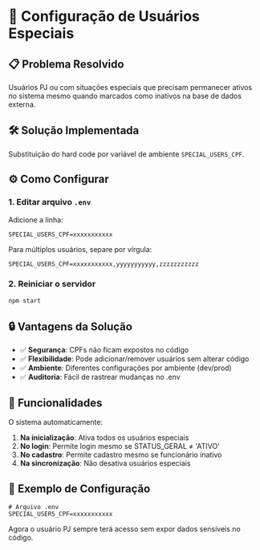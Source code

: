 # 🔧 Configuração de Usuários Especiais

## 📋 Problema Resolvido

Usuários PJ ou com situações especiais que precisam permanecer ativos no sistema mesmo quando marcados como inativos na base de dados externa.

## 🛠️ Solução Implementada

Substituição do hard code por variável de ambiente `SPECIAL_USERS_CPF`.

## ⚙️ Como Configurar

### 1. Editar arquivo `.env`

Adicione a linha:
```env
SPECIAL_USERS_CPF=xxxxxxxxxxx
```

Para múltiplos usuários, separe por vírgula:
```env
SPECIAL_USERS_CPF=xxxxxxxxxxx,yyyyyyyyyyy,zzzzzzzzzzz
```

### 2. Reiniciar o servidor

```bash
npm start
```

## 🔒 Vantagens da Solução

- ✅ **Segurança**: CPFs não ficam expostos no código
- ✅ **Flexibilidade**: Pode adicionar/remover usuários sem alterar código
- ✅ **Ambiente**: Diferentes configurações por ambiente (dev/prod)
- ✅ **Auditoria**: Fácil de rastrear mudanças no .env

## 🎯 Funcionalidades

O sistema automaticamente:

1. **Na inicialização**: Ativa todos os usuários especiais
2. **No login**: Permite login mesmo se STATUS_GERAL ≠ 'ATIVO'
3. **No cadastro**: Permite cadastro mesmo se funcionário inativo
4. **Na sincronização**: Não desativa usuários especiais

## 📝 Exemplo de Configuração

```env
# Arquivo .env
SPECIAL_USERS_CPF=xxxxxxxxxxx
```

Agora o usuário PJ sempre terá acesso sem expor dados sensíveis no código.